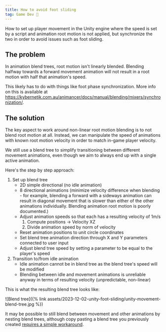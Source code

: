 ```yaml
---
title: How to avoid foot sliding
tag: Game Dev 👾
---
```


How to set up player movement in the Unity engine where the speed is set by a script and animation root motion is not applied, but synchronize the two in order to avoid issues such as foot sliding.

## The problem

In animation blend trees, root motion isn't linearly blended. Blending halfway towards a forward movement animation will not result in a root motion with half that animation's speed.

This likely has to do with things like foot phase synchronization. More info on this is available at <https://kybernetik.com.au/animancer/docs/manual/blending/mixers/synchronization/>.

## The solution

The key aspect to work around non-linear root motion blending is to not blend root motion at all. Instead, we can manipulate the speed of animations with known root motion velocity in order to match in-game player velocity.

We still use a blend tree to simplify transitioning between different movement animations, even though we aim to always end up with a single active animation.

Here's the step by step approach:

1. Set up blend tree
   - 2D simple directional (no idle animation)
   - 8 directional animations (minimize velocity difference when blending - for example, blending a forward with a sideways animation can result in diagonal movement that is slower than either of the other animations individually. Blending animation root motion is poorly documented.)
   - Adjust animation speeds so that each has a resulting velocity of 1m/s
     1. Compute positions -> Velocity XZ
     2. Divide animation speed by norm of velocity
   - Reset animation positions to unit circle coordinates
   - Set blend tree animation direction through X and Y parameters connected to user input
   - Adjust blend tree speed by setting a parameter to be equal to the player's speed
2. Transition to/from idle animation
   - Idle animation cannot be in blend tree as the blend tree's speed will be modified
   - Blending between idle and movement animations is unreliable anyway in terms of resulting velocity (unpredictable, non-linear)

This is what the resulting blend tree looks like:

![Blend tree]({% link assets/2023-12-02-unity-foot-sliding/unity-movement-blend-tree.jpg %})

It may be possible to still blend between movement and other animations by nesting blend trees, although copy pasting a blend tree you previously created [requires a simple workaround](https://twitter.com/voxelbased/status/1720082569260343547).
